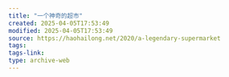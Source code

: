 ```yaml
---
title: "一个神奇的超市"
created: 2025-04-05T17:53:49
modified: 2025-04-05T17:53:49
source: https://haohailong.net/2020/a-legendary-supermarket
tags:
tags-link:
type: archive-web
---
```


